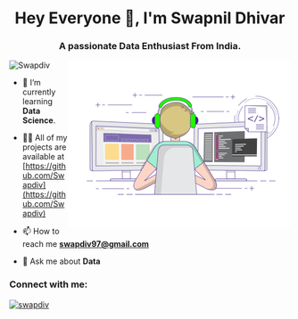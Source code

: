 <h1 align="center">Hey Everyone 👋, I'm Swapnil Dhivar</h1>
<h3 align="center">A passionate Data Enthusiast From India.</h3>
<img align="right" alt="Coding" width="400" src="https://raw.githubusercontent.com/devSouvik/devSouvik/master/gif3.gif">
<p align="left"> <img src="https://komarev.com/ghpvc/?username=Swapdiv&label=Profile%20views&color=0e75b6&style=flat" alt="Swapdiv" /> </p>



- 🌱 I’m currently learning **Data Science**.

- 👨‍💻 All of my projects are available at [https://github.com/Swapdiv](https://github.com/Swapdiv)

- 📫 How to reach me **swapdiv97@gmail.com**

- 💬 Ask me about **Data**

<h3 align="left">Connect with me:</h3>
<p align="left">
<a href="https://linkedin.com/in/swapdiv/" target="blank"><img align="center" src="https://raw.githubusercontent.com/rahuldkjain/github-profile-readme-generator/master/src/images/icons/Social/linked-in-alt.svg" alt="swapdiv" height="30" width="40" /></a>



<!---
Swapdiv/Swapdiv is a ✨ special ✨ repository because its `README.md` (this file) appears on your GitHub profile.
You can click the Preview link to take a look at your changes.
--->
